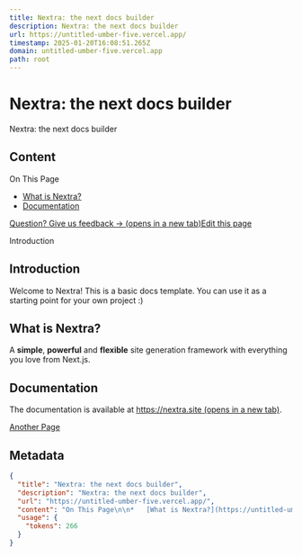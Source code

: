 ```yaml
---
title: Nextra: the next docs builder
description: Nextra: the next docs builder
url: https://untitled-umber-five.vercel.app/
timestamp: 2025-01-20T16:08:51.265Z
domain: untitled-umber-five.vercel.app
path: root
---
```


# Nextra: the next docs builder


Nextra: the next docs builder


## Content

On This Page

*   [What is Nextra?](https://untitled-umber-five.vercel.app/#what-is-nextra)
*   [Documentation](https://untitled-umber-five.vercel.app/#documentation)

[Question? Give us feedback → (opens in a new tab)](https://github.com/shuding/nextra-docs-template/issues/new?title=Feedback%20for%20%E2%80%9CIntroduction%E2%80%9D&labels=feedback)[Edit this page](https://github.com/shuding/nextra-docs-template/pages/index.mdx)

Introduction

Introduction
------------

Welcome to Nextra! This is a basic docs template. You can use it as a starting point for your own project :)

What is Nextra?[](https://untitled-umber-five.vercel.app/#what-is-nextra)
-------------------------------------------------------------------------

A **simple**, **powerful** and **flexible** site generation framework with everything you love from Next.js.

Documentation[](https://untitled-umber-five.vercel.app/#documentation)
----------------------------------------------------------------------

The documentation is available at [https://nextra.site (opens in a new tab)](https://nextra.site/).

[Another Page](https://untitled-umber-five.vercel.app/another "Another Page")

## Metadata

```json
{
  "title": "Nextra: the next docs builder",
  "description": "Nextra: the next docs builder",
  "url": "https://untitled-umber-five.vercel.app/",
  "content": "On This Page\n\n*   [What is Nextra?](https://untitled-umber-five.vercel.app/#what-is-nextra)\n*   [Documentation](https://untitled-umber-five.vercel.app/#documentation)\n\n[Question? Give us feedback → (opens in a new tab)](https://github.com/shuding/nextra-docs-template/issues/new?title=Feedback%20for%20%E2%80%9CIntroduction%E2%80%9D&labels=feedback)[Edit this page](https://github.com/shuding/nextra-docs-template/pages/index.mdx)\n\nIntroduction\n\nIntroduction\n------------\n\nWelcome to Nextra! This is a basic docs template. You can use it as a starting point for your own project :)\n\nWhat is Nextra?[](https://untitled-umber-five.vercel.app/#what-is-nextra)\n-------------------------------------------------------------------------\n\nA **simple**, **powerful** and **flexible** site generation framework with everything you love from Next.js.\n\nDocumentation[](https://untitled-umber-five.vercel.app/#documentation)\n----------------------------------------------------------------------\n\nThe documentation is available at [https://nextra.site (opens in a new tab)](https://nextra.site/).\n\n[Another Page](https://untitled-umber-five.vercel.app/another \"Another Page\")",
  "usage": {
    "tokens": 266
  }
}
```

